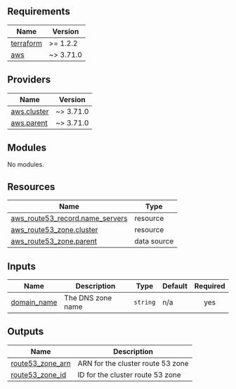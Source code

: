 <!-- BEGIN_TF_DOCS -->
## Requirements

| Name | Version |
|------|---------|
| <a name="requirement_terraform"></a> [terraform](#requirement\_terraform) | >= 1.2.2 |
| <a name="requirement_aws"></a> [aws](#requirement\_aws) | ~> 3.71.0 |

## Providers

| Name | Version |
|------|---------|
| <a name="provider_aws.cluster"></a> [aws.cluster](#provider\_aws.cluster) | ~> 3.71.0 |
| <a name="provider_aws.parent"></a> [aws.parent](#provider\_aws.parent) | ~> 3.71.0 |

## Modules

No modules.

## Resources

| Name | Type |
|------|------|
| [aws_route53_record.name_servers](https://registry.terraform.io/providers/hashicorp/aws/latest/docs/resources/route53_record) | resource |
| [aws_route53_zone.cluster](https://registry.terraform.io/providers/hashicorp/aws/latest/docs/resources/route53_zone) | resource |
| [aws_route53_zone.parent](https://registry.terraform.io/providers/hashicorp/aws/latest/docs/data-sources/route53_zone) | data source |

## Inputs

| Name | Description | Type | Default | Required |
|------|-------------|------|---------|:--------:|
| <a name="input_domain_name"></a> [domain\_name](#input\_domain\_name) | The DNS zone name | `string` | n/a | yes |

## Outputs

| Name | Description |
|------|-------------|
| <a name="output_route53_zone_arn"></a> [route53\_zone\_arn](#output\_route53\_zone\_arn) | ARN for the cluster route 53 zone |
| <a name="output_route53_zone_id"></a> [route53\_zone\_id](#output\_route53\_zone\_id) | ID for the cluster route 53 zone |
<!-- END_TF_DOCS -->